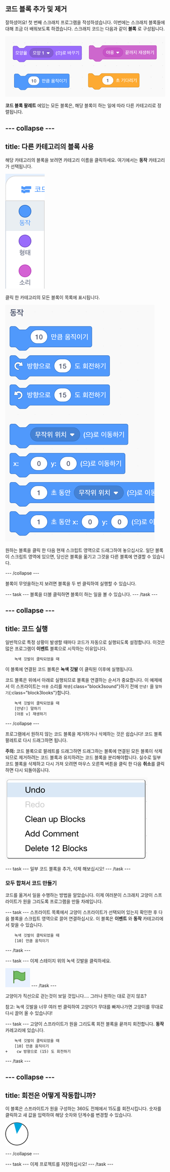 ## 코드 블록 추가 및 제거

잘하셨어요! 첫 번째 스크래치 프로그램을 작성하셨습니다. 이번에는 스크래치 블록들에 대해 조금 더 배워보도록 하겠습니다. 스크래치 코드는 다음과 같이 **블록** 로 구성됩니다.

![](images/code1.png)

**코드 블록 팔레트** 에있는 모든 블록은, 해당 블록이 하는 일에 따라 다른 카테고리로 정렬됩니다.

--- collapse ---
---
title: 다른 카테고리의 블록 사용
---

해당 카테고리의 블록을 보려면 카테고리 이름을 클릭하세요. 여기에서는 **동작** 카테고리가 선택됩니다.

![](images/code2a.png)

클릭 한 카테고리의 모든 블록이 목록에 표시됩니다.

![](images/code2b.png)

원하는 블록을 클릭 한 다음 현재 스크립트 영역으로 드래그하여 놓으십시오. 일단 블록이 스크립트 영역에 있으면, 당신은 블록을 옮기고 그것을 다른 블록에 연결할 수 있습니다.

--- /collapse ---

블록이 무엇을하는지 보려면 블록을 두 번 클릭하여 실행할 수 있습니다.

--- task --- 블록을 더블 클릭하면 블록이 하는 일을 볼 수 있습니다. --- /task ---

--- collapse ---
---
title: 코드 실행
---

일반적으로 특정 상황이 발생할 때마다 코드가 자동으로 실행되도록 설정합니다. 이것은 많은 프로그램이 **이벤트** 블록으로 시작하는 이유입니다.

```blocks3
    녹색 깃발이 클릭되었을 때
```

이 블록에 연결된 코드 블록은 **녹색 깃발** 이 클릭된 이후에 실행됩니다.

코드 블록은 위에서 아래로 실행되므로 블록을 연결하는 순서가 중요합니다. 이 예제에서 이 스프라이트는 `야옹` 소리를 `재생`{:class="block3sound"}하기 전에 `안녕!` 을 `말하기`{:class="block3looks"}합니다. 

```blocks3
    녹색 깃발이 클릭되었을 때
    [안녕!] 말하기
    [야옹 v] 재생하기
```

--- /collapse ---

프로그램에서 원하지 않는 코드 블록을 제거하거나 삭제하는 것은 쉽습니다! 코드 블록 팔레트로 다시 드래그하면 됩니다.

**주의:** 코드 블록으로 팔레트를 드래그하면 드래그하는 블록에 연결된 모든 블록이 삭제되므로 제거하려는 코드 블록과 유지하려는 코드 블록을 분리해야합니다. 실수로 일부 코드 블록을 삭제하고 다시 가져 오려면 마우스 오른쪽 버튼을 클릭 한 다음 **취소**를 클릭하면 다시 되돌아옵니다.

![](images/code6.png)

--- task --- 일부 코드 블록을 추가, 삭제 해보십시오! --- /task ---

### 모두 합쳐서 코드 만들기

코드를 옮겨서 일을 수행하는 방법을 알았습니다. 이제 여러분이 스크래치 고양이 스프라이트가 원을 그리도록 프로그램을 만들 차례입니다.

--- task --- 스프라이트 목록에서 고양이 스프라이트가 선택되어 있는지 확인한 후 다음 블록을 스크립트 영역으로 끌어 연결하십시오. 이 블록은 **이벤트** 와 **동작** 카테고리에서 찾을 수 있습니다.

```blocks3
    녹색 깃발이 클릭되었을 때
    [10] 만큼 움직이기
```

--- /task ---

--- task --- 이제 스테이지 위의 녹색 깃발을 클릭하세요.

![](images/code7.png) --- /task ---

고양이가 직선으로 걷는것이 보일 것입니다.... 그러나 원하는 대로 걷지 않죠?

참고: 녹색 깃발을 너무 여러 번 클릭하여 고양이가 무대를 빠져나가면 고양이를 무대로 다시 끌어 올 수 있습니다!

--- task --- 고양이 스프라이트가 원을 그리도록 회전 블록을 끝까지 회전합니다. **동작** 카레고리에 있습니다.

```blocks3
    녹색 깃발이 클릭되었을 때
    [10] 만큼 움직이기
+    cw 방향으로 (15) 도 회전하기
```

--- /task ---

--- collapse ---
---
title: 회전은 어떻게 작동합니까?
---

이 블록은 스프라이트가 원을 구성하는 360도 전체에서 15도를 회전시킵니다. 숫자를 클릭하고 새 값을 입력하여 해당 숫자와 단계수를 변경할 수 있습니다.

![](images/code9.png)

--- /collapse ---

--- task --- 이제 프로젝트를 저장하십시오! --- /task ---
